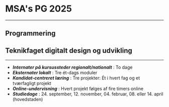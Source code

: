 # MSA's PG 2025

---

## Programmering 
## Teknikfaget digitalt design og udvikling

---

- ***Internater på kursussteder regionalt/nationalt*** : To dage
- ***Eksternater lokalt*** : Tre ét-dags moduler
- ***Kandidat-centreret læring*** : Tre projekter: Ét i hvert fag og et tværfagligt projekt
- ***Online-undervisning*** : Hvert projekt følges af fire timers online
- ***Studiedage*** : 24. september, 12. november, 04. februar, 08. eller 14. april (hovedstaden)